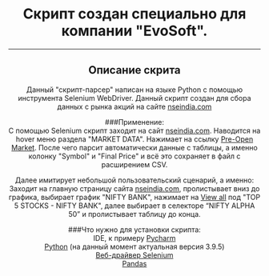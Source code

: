<center>

# Скрипт создан специально для компании "EvoSoft". 
____
## Описание скрита

Данный "скрипт-парсер" написан на языке Python с помощью инструмента Selenium WebDriver.
Данный скрипт создан для сбора данных c рынка акций на сайте [nseindia.com](https://www.nseindia.com)

###Применение:<br>
С помощью Selenium скрипт заходит на сайт [nseindia.com](https://www.nseindia.com). Наводится на hover меню раздела 
"MARKET DATA". Нажимает на ссылку [Pre-Open Market](https://www.nseindia.com/market-data/pre-open-market-cm-and-emerge-market).
После чего парсит автоматически данные с таблицы, а именно колонку "Symbol" и "Final Price" и всё это сохраняет в 
файл с расширением CSV.

Далее имитирует небольшой пользовательский сценарий, а именно:<br>
Заходит на главную страницу сайта [nseindia.com](https://www.nseindia.com), пролистывает вниз до графика, выбирает 
график "NIFTY BANK", нажимает на [View all](https://www.nseindia.com/market-data/live-equity-market?symbol=NIFTY%20BANK)
под "TOP 5 STOCKS - NIFTY BANK", далее выбирает в селекторе “NIFTY ALPHA 50” и пролистывает таблицу до конца.

###Что нужно для установки скрипта:<br>
IDE, к примеру [Pycharm](https://www.jetbrains.com/pycharm/) <br>
[Python](https://www.python.org/) (на данный момент актуальная версия 3.9.5)<br>
[Веб-драйвер Selenium](https://pypi.org/project/selenium/) <br>
[Pandas](https://pypi.org/project/pandas/) <br>

</center>
